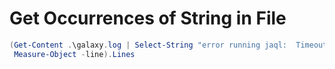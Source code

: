 # Get Occurrences of String in File

```powershell
(Get-Content .\galaxy.log | Select-String "error running jaql:  Timeout Connection 30000 ms" |
 Measure-Object -line).Lines
```
